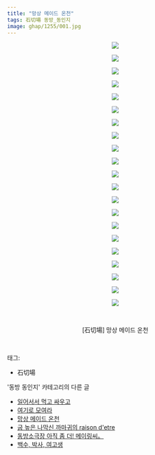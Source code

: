 ```yaml
---
title: "망상 메이드 온천"
tags: 石切場 동방_동인지
image: ghap/1255/001.jpg
---
```

<div class="article">
<p style="text-align: center; clear: none; float: none;"><img src="{{ site.nasurl }}/ghap/1255/001.jpg"/></p>
<p style="text-align: center; clear: none; float: none;"><img src="{{ site.nasurl }}/ghap/1255/002.jpg"/></p>
<p style="text-align: center; clear: none; float: none;"><img src="{{ site.nasurl }}/ghap/1255/003.jpg"/></p>
<p style="text-align: center; clear: none; float: none;"><img src="{{ site.nasurl }}/ghap/1255/004.jpg"/></p>
<p style="text-align: center; clear: none; float: none;"><img src="{{ site.nasurl }}/ghap/1255/005.jpg"/></p>
<p style="text-align: center; clear: none; float: none;"><img src="{{ site.nasurl }}/ghap/1255/006.jpg"/></p>
<p style="text-align: center; clear: none; float: none;"><img src="{{ site.nasurl }}/ghap/1255/007.jpg"/></p>
<p style="text-align: center; clear: none; float: none;"><img src="{{ site.nasurl }}/ghap/1255/008.jpg"/></p>
<p style="text-align: center; clear: none; float: none;"><img src="{{ site.nasurl }}/ghap/1255/009.jpg"/></p>
<p style="text-align: center; clear: none; float: none;"><img src="{{ site.nasurl }}/ghap/1255/010.jpg"/></p>
<p style="text-align: center; clear: none; float: none;"><img src="{{ site.nasurl }}/ghap/1255/011.jpg"/></p>
<p style="text-align: center; clear: none; float: none;"><img src="{{ site.nasurl }}/ghap/1255/012.jpg"/></p>
<p style="text-align: center; clear: none; float: none;"><img src="{{ site.nasurl }}/ghap/1255/013.jpg"/></p>
<p style="text-align: center; clear: none; float: none;"><img src="{{ site.nasurl }}/ghap/1255/014.jpg"/></p>
<p style="text-align: center; clear: none; float: none;"><img src="{{ site.nasurl }}/ghap/1255/015.jpg"/></p>
<p style="text-align: center; clear: none; float: none;"><img src="{{ site.nasurl }}/ghap/1255/016.jpg"/></p>
<p style="text-align: center; clear: none; float: none;"><img src="{{ site.nasurl }}/ghap/1255/017.jpg"/></p>
<p style="text-align: center; clear: none; float: none;"><img src="{{ site.nasurl }}/ghap/1255/018.jpg"/></p>
<p style="text-align: center; clear: none; float: none;"><img src="{{ site.nasurl }}/ghap/1255/019.jpg"/></p>
<p style="text-align: center; clear: none; float: none;"><img src="{{ site.nasurl }}/ghap/1255/020.jpg"/></p>
<p style="text-align: center; clear: none; float: none;"><img src="{{ site.nasurl }}/ghap/1255/021.jpg"/></p>
<p style="text-align: center; clear: none; float: none;"><br/></p>
<p style="text-align: center; clear: none; float: none;">[石切場] 망상 메이드 온천</p>
<p><br/></p>
</div><div class="tagTrail">
<p>태그: </p>
<ul>
<li>石切場</li>
</ul>
</div><div class="another">
<p>'동방 동인지' 카테고리의 다른 글</p>
<ul>
<li><a href="/2016-07-31-ghap_1257">일어서서 먹고 싸우고</a></li>
<li><a href="/2016-07-31-ghap_1256">여기로 모여라</a></li>
<li><a href="/2016-07-31-ghap_1255">망상 메이드 온천</a></li>
<li><a href="/2016-07-31-ghap_1253">굽 높은 나막신 까마귀의 raison d'etre</a></li>
<li><a href="/2016-07-31-ghap_1252">동방소극장 아직 좀 더! 메이링씨。</a></li>
<li><a href="/2016-07-31-ghap_1251">백수, 박사, 여고생</a></li>
</ul>
</div><div class="cb_module cb_fluid">
<div class="cb_wrt cb_profile">
</div><!-- commentList close -->
</div>
<br/>
<p id="refer"></p>
<br/>
